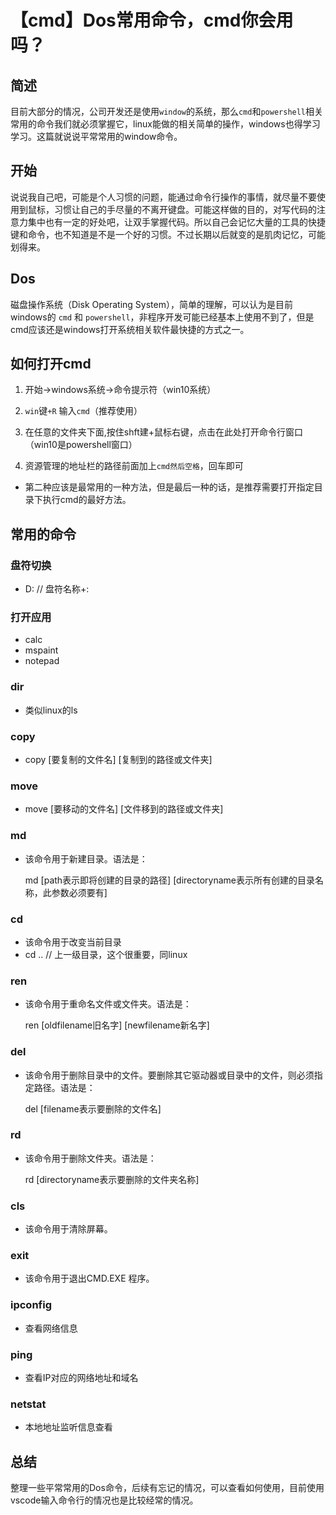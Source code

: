 # 【cmd】Dos常用命令，cmd你会用吗？




<!--more-->

## 简述

目前大部分的情况，公司开发还是使用`window`的系统，那么`cmd`和`powershell`相关常用的命令我们就必须掌握它，linux能做的相关简单的操作，windows也得学习学习。这篇就说说平常常用的window命令。

## 开始

说说我自己吧，可能是个人习惯的问题，能通过命令行操作的事情，就尽量不要使用到鼠标，习惯让自己的手尽量的不离开键盘。可能这样做的目的，对写代码的注意力集中也有一定的好处吧，让双手掌握代码。所以自己会记忆大量的工具的快捷键和命令，也不知道是不是一个好的习惯。不过长期以后就变的是肌肉记忆，可能划得来。

## Dos

磁盘操作系统（Disk Operating System），简单的理解，可以认为是目前windows的 `cmd` 和 `powershell`，非程序开发可能已经基本上使用不到了，但是cmd应该还是windows打开系统相关软件最快捷的方式之一。

## 如何打开cmd

1. 开始->windows系统->命令提示符（win10系统）

2. `win`键`+R` 输入`cmd`（推荐使用）

3. 在任意的文件夹下面,按住shft建+鼠标右键，点击在此处打开命令行窗口（win10是powershell窗口）

4. 资源管理的地址栏的路径前面加上`cmd然后空格`，回车即可

- 第二种应该是最常用的一种方法，但是最后一种的话，是推荐需要打开指定目录下执行cmd的最好方法。

## 常用的命令

### 盘符切换

- D:    // 盘符名称+:

### 打开应用

- calc
- mspaint
- notepad

### dir

- 类似linux的ls

### copy

- copy [要复制的文件名] [复制到的路径或文件夹]

### move

- move [要移动的文件名] [文件移到的路径或文件夹]

### md

- 该命令用于新建目录。语法是：

  md [path表示即将创建的目录的路径] [directoryname表示所有创建的目录名称，此参数必须要有]

### cd

- 该命令用于改变当前目录
- cd ..   // 上一级目录，这个很重要，同linux

### ren

- 该命令用于重命名文件或文件夹。语法是：

  ren [oldfilename旧名字] [newfilename新名字]

### del

- 该命令用于删除目录中的文件。要删除其它驱动器或目录中的文件，则必须指定路径。语法是：

  del [filename表示要删除的文件名]

### rd

- 该命令用于删除文件夹。语法是：

  rd [directoryname表示要删除的文件夹名称]

### cls

- 该命令用于清除屏幕。

### exit

- 该命令用于退出CMD.EXE 程序。

### ipconfig

- 查看网络信息

### ping

- 查看IP对应的网络地址和域名

### netstat

- 本地地址监听信息查看

## 总结

​	整理一些平常常用的Dos命令，后续有忘记的情况，可以查看如何使用，目前使用vscode输入命令行的情况也是比较经常的情况。


